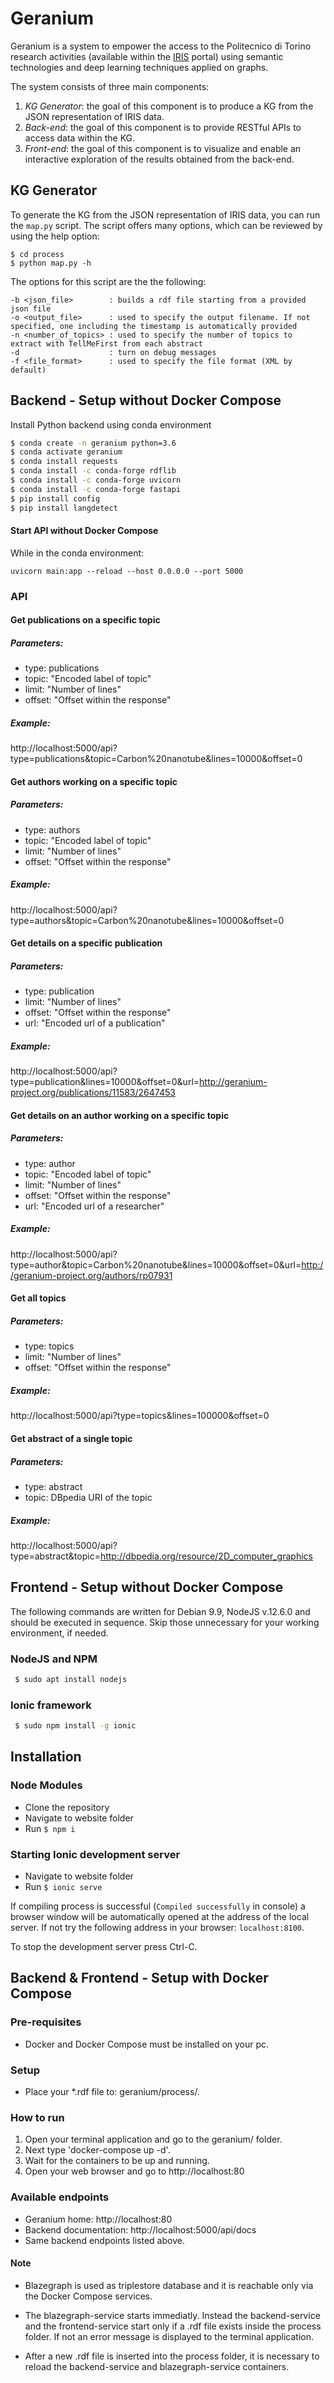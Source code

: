 # Geranium
Geranium is a system to empower the access to the Politecnico di Torino research activities (available within the [IRIS](https://iris.polito.it/) portal) using semantic technologies and deep learning techniques applied on graphs.

The system consists of three main components:
1. *KG Generator*: the goal of this component is to produce a KG from the JSON representation of IRIS data.
2. *Back-end*: the goal of this component is to provide RESTful APIs to access data within the KG.
3. *Front-end*: the goal of this component is to visualize and enable an interactive exploration of the results obtained from the back-end.

## KG Generator
To generate the KG from the JSON representation of IRIS data, you can run the ```map.py``` script.
The script offers many options, which can be reviewed by using the help option:

```
$ cd process
$ python map.py -h
```

The options for this script are the the following:
```
-b <json_file>        : builds a rdf file starting from a provided json file
-o <output_file>      : used to specify the output filename. If not specified, one including the timestamp is automatically provided
-n <number_of_topics> : used to specify the number of topics to extract with TellMeFirst from each abstract
-d                    : turn on debug messages
-f <file_format>      : used to specify the file format (XML by default)
```

## Backend - Setup without Docker Compose

Install Python backend using conda environment

```bash
$ conda create -n geranium python=3.6
$ conda activate geranium
$ conda install requests
$ conda install -c conda-forge rdflib
$ conda install -c conda-forge uvicorn
$ conda install -c conda-forge fastapi 
$ pip install config
$ pip install langdetect
```

#### Start API without Docker Compose
While in the conda environment:
```
uvicorn main:app --reload --host 0.0.0.0 --port 5000
```

### API

#### Get publications on a specific topic

##### Parameters:
* type: publications
* topic: "Encoded label of topic"
* limit: "Number of lines"
* offset: "Offset within the response"

##### Example:
http://localhost:5000/api?type=publications&topic=Carbon%20nanotube&lines=10000&offset=0

#### Get authors working on a specific topic

##### Parameters:
* type: authors
* topic: "Encoded label of topic"
* limit: "Number of lines"
* offset: "Offset within the response"

##### Example:
http://localhost:5000/api?type=authors&topic=Carbon%20nanotube&lines=10000&offset=0

#### Get details on a specific publication

##### Parameters:
* type: publication
* limit: "Number of lines"
* offset: "Offset within the response"
* url: "Encoded url of a publication"

##### Example:
http://localhost:5000/api?type=publication&lines=10000&offset=0&url=http://geranium-project.org/publications/11583/2647453

#### Get details on an author working on a specific topic

##### Parameters:
* type: author
* topic: "Encoded label of topic"
* limit: "Number of lines"
* offset: "Offset within the response"
* url: "Encoded url of a researcher"

##### Example:
http://localhost:5000/api?type=author&topic=Carbon%20nanotube&lines=10000&offset=0&url=http://geranium-project.org/authors/rp07931

#### Get all topics

##### Parameters:
* type: topics
* limit: "Number of lines"
* offset: "Offset within the response"

##### Example:
http://localhost:5000/api?type=topics&lines=100000&offset=0

#### Get abstract of a single topic

##### Parameters:
* type: abstract
* topic: DBpedia URI of the topic

##### Example:
http://localhost:5000/api?type=abstract&topic=http://dbpedia.org/resource/2D_computer_graphics

## Frontend - Setup without Docker Compose
The following commands are written for Debian 9.9, NodeJS v.12.6.0 and should be executed in sequence.
Skip those unnecessary for your working environment, if needed.

### NodeJS and NPM

```bash
 $ sudo apt install nodejs
```

### Ionic framework

```bash
 $ sudo npm install -g ionic
```

## Installation

### Node Modules

 * Clone the repository
 * Navigate to website folder
 * Run ```$ npm i```

### Starting Ionic development server

 * Navigate to website folder
 * Run ```$ ionic serve```

 If compiling process is successful (```Compiled successfully``` in console) a browser window will be automatically opened at the address of the local server. If not try the following address in your browser: ```localhost:8100```.

 To stop the development server press Ctrl-C.

## Backend & Frontend - Setup with Docker Compose

### Pre-requisites
- Docker and Docker Compose must be installed on your pc.

### Setup
- Place your *.rdf file to: geranium/process/.

### How to run
1. Open your terminal application and go to the geranium/ folder.
2. Next type 'docker-compose up -d'.
3. Wait for the containers to be up and running.
4. Open your web browser and go to http://localhost:80

### Available endpoints
- Geranium home: http://localhost:80
- Backend documentation: http://localhost:5000/api/docs
- Same backend endpoints listed above.

#### Note
- Blazegraph is used as triplestore database and it is reachable only via the Docker Compose services.

- The blazegraph-service starts immediatly. Instead the backend-service and the frontend-service start only if a .rdf file exists inside the process folder. If not an error message is displayed to the terminal application.

- After a new .rdf file is inserted into the process folder, it is necessary to reload the backend-service and blazegraph-service containers.